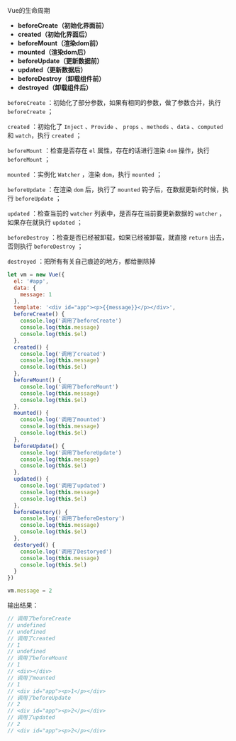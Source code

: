 Vue的生命周期

- **beforeCreate（初始化界面前）**
- **created（初始化界面后）**
- **beforeMount（渲染dom前）**
- **mounted（渲染dom后）**
- **beforeUpdate（更新数据前）**
- **updated（更新数据后）**
- **beforeDestroy（卸载组件前）**
- **destroyed（卸载组件后）**

`beforeCreate` ：初始化了部分参数，如果有相同的参数，做了参数合并，执行 `beforeCreate` ；

`created` ：初始化了 `Inject` 、`Provide` 、 `props` 、`methods` 、`data` 、`computed` 和 `watch`，执行 `created` ；

`beforeMount` ：检查是否存在 `el` 属性，存在的话进行渲染 `dom` 操作，执行 `beforeMount` ；

`mounted` ：实例化 `Watcher` ，渲染 `dom`，执行 `mounted` ；

`beforeUpdate` ：在渲染 `dom` 后，执行了 `mounted` 钩子后，在数据更新的时候，执行 `beforeUpdate` ；

`updated` ：检查当前的 `watcher` 列表中，是否存在当前要更新数据的 `watcher` ，如果存在就执行 `updated` ；

`beforeDestroy` ：检查是否已经被卸载，如果已经被卸载，就直接 `return` 出去，否则执行 `beforeDestroy` ；

`destroyed` ：把所有有关自己痕迹的地方，都给删除掉


```js
let vm = new Vue({
  el: '#app',
  data: {
    message: 1
  },
  template: '<div id="app"><p>{{message}}</p></div>',
  beforeCreate() {
    console.log('调用了beforeCreate')
    console.log(this.message)
    console.log(this.$el)
  },
  created() {
    console.log('调用了created')
    console.log(this.message)
    console.log(this.$el)
  },
  beforeMount() {
    console.log('调用了beforeMount')
    console.log(this.message)
    console.log(this.$el)
  },
  mounted() {
    console.log('调用了mounted')
    console.log(this.message)
    console.log(this.$el)
  },
  beforeUpdate() {
    console.log('调用了beforeUpdate')
    console.log(this.message)
    console.log(this.$el)
  },
  updated() {
    console.log('调用了updated')
    console.log(this.message)
    console.log(this.$el)
  },
  beforeDestory() {
    console.log('调用了beforeDestory')
    console.log(this.message)
    console.log(this.$el)
  },
  destoryed() {
    console.log('调用了Destoryed')
    console.log(this.message)
    console.log(this.$el)
  }
})

vm.message = 2

```

输出结果：

```js
// 调用了beforeCreate
// undefined
// undefined
// 调用了created
// 1
// undefined
// 调用了beforeMount
// 1
// <div></div>
// 调用了mounted
// 1
// <div id="app"><p>1</p></div>
// 调用了beforeUpdate
// 2
// <div id="app"><p>2</p></div>
// 调用了updated
// 2
// <div id="app"><p>2</p></div>

```

